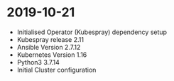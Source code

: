 2019-10-21
==========
* Initialised Operator (Kubespray) dependency setup
* Kubespray release 2.11
* Ansible Version 2.7.12
* Kubernetes Version 1.16
* Python3 3.7.14
* Initial Cluster configuration
